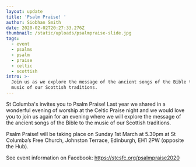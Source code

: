```yaml
---
layout: update
title: 'Psalm Praise! '
author: Siobhan Smith
date: 2020-02-02T20:27:33.276Z
thumbnail: /static/uploads/psalmpraise-slide.jpg
tags:
  - event
  - psalms
  - psalm
  - praise
  - celtic
  - scottish
intro: >-
  Join us as we explore the message of the ancient songs of the Bible to the
  music of our Scottish traditions.
---
```

St Columba's invites you to Psalm Praise! Last year we shared in a wonderful evening of worship at the Celtic Praise night and we would love you to join us again for an evening where we will explore the message of the ancient songs of the Bible to the music of our Scottish traditions.

Psalm Praise! will be taking place on Sunday 1st March at 5.30pm at St Columba’s Free Church, Johnston Terrace, Edinburgh, EH1 2PW (opposite the Hub). 

See event information on Facebook: https://stcsfc.org/psalmpraise2020
